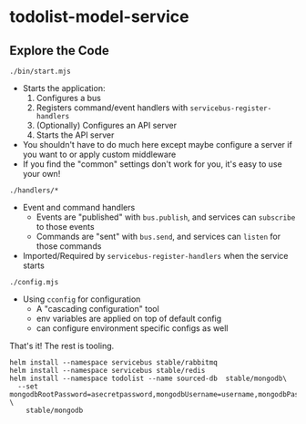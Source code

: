 # todolist-model-service

## Explore the Code

`./bin/start.mjs`
* Starts the application:
  1. Configures a bus
  1. Registers command/event handlers with `servicebus-register-handlers`
  1. (Optionally) Configures an API server
  1. Starts the API server
* You shouldn't have to do much here except maybe configure a server if you want to or apply custom middleware
* If you find the "common" settings don't work for you, it's easy to use your own!

`./handlers/*`
* Event and command handlers
  * Events are "published" with `bus.publish`, and services can `subscribe` to those events
  * Commands are "sent" with `bus.send`, and services can `listen` for those commands
* Imported/Required by `servicebus-register-handlers` when the service starts

`./config.mjs`
* Using `cconfig` for configuration
  * A "cascading configuration" tool
  * env variables are applied on top of default config
  * can configure environment specific configs as well

That's it! The rest is tooling.

```
helm install --namespace servicebus stable/rabbitmq
helm install --namespace servicebus stable/redis
helm install --namespace todolist --name sourced-db  stable/mongodb\
  --set mongodbRootPassword=asecretpassword,mongodbUsername=username,mongodbPassword=apassword,mongodbDatabase=sourced \
    stable/mongodb
```
